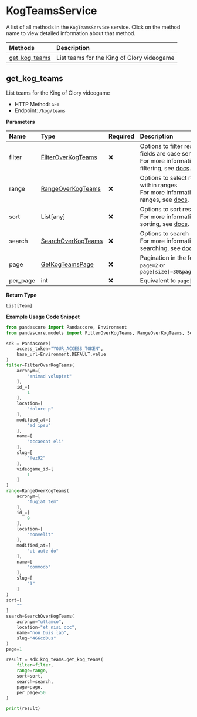 # KogTeamsService

A list of all methods in the `KogTeamsService` service. Click on the method name to view detailed information about that method.

| Methods                         | Description                                |
| :------------------------------ | :----------------------------------------- |
| [get_kog_teams](#get_kog_teams) | List teams for the King of Glory videogame |

## get_kog_teams

List teams for the King of Glory videogame

- HTTP Method: `GET`
- Endpoint: `/kog/teams`

**Parameters**

| Name     | Type                                                  | Required | Description                                                                                                                                         |
| :------- | :---------------------------------------------------- | :------- | :-------------------------------------------------------------------------------------------------------------------------------------------------- |
| filter   | [FilterOverKogTeams](../models/FilterOverKogTeams.md) | ❌       | Options to filter results. String fields are case sensitive <br/>For more information on filtering, see [docs](/docs/filtering-and-sorting#filter). |
| range    | [RangeOverKogTeams](../models/RangeOverKogTeams.md)   | ❌       | Options to select results within ranges <br/>For more information on ranges, see [docs](/docs/filtering-and-sorting#range).                         |
| sort     | List[any]                                             | ❌       | Options to sort results <br/>For more information on sorting, see [docs](/docs/filtering-and-sorting#sort).                                         |
| search   | [SearchOverKogTeams](../models/SearchOverKogTeams.md) | ❌       | Options to search results <br/>For more information on searching, see [docs](/docs/filtering-and-sorting#search).                                   |
| page     | [GetKogTeamsPage](../models/GetKogTeamsPage.md)       | ❌       | Pagination in the form of `page=2` or `page[size]=30&page[number]=2`                                                                                |
| per_page | int                                                   | ❌       | Equivalent to `page[size]`                                                                                                                          |

**Return Type**

`List[Team]`

**Example Usage Code Snippet**

```python
from pandascore import Pandascore, Environment
from pandascore.models import FilterOverKogTeams, RangeOverKogTeams, SearchOverKogTeams

sdk = Pandascore(
    access_token="YOUR_ACCESS_TOKEN",
    base_url=Environment.DEFAULT.value
)
filter=FilterOverKogTeams(
    acronym=[
        "animad voluptat"
    ],
    id_=[
        1
    ],
    location=[
        "dolore p"
    ],
    modified_at=[
        "ad ipsu"
    ],
    name=[
        "occaecat eli"
    ],
    slug=[
        "fez92"
    ],
    videogame_id=[
        1
    ]
)
range=RangeOverKogTeams(
    acronym=[
        "fugiat tem"
    ],
    id_=[
        9
    ],
    location=[
        "nonvelit"
    ],
    modified_at=[
        "ut aute do"
    ],
    name=[
        "commodo"
    ],
    slug=[
        "3"
    ]
)
sort=[
    ""
]
search=SearchOverKogTeams(
    acronym="ullamco",
    location="et nisi occ",
    name="non Duis lab",
    slug="466cd0us"
)
page=1

result = sdk.kog_teams.get_kog_teams(
    filter=filter,
    range=range,
    sort=sort,
    search=search,
    page=page,
    per_page=50
)

print(result)
```

<!-- This file was generated by liblab | https://liblab.com/ -->
